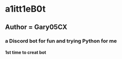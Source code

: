 # a1itt1eB0t
## Author = Gary05CX
### a Discord bot for fun and trying Python for me
#### 1st time to creat bot
